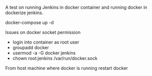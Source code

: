 A test on running Jenkins in docker container and running docker in dockerize jenkins.



docker-compose up -d



Issues on docker socket permission

- login into container as root user
- groupadd docker
- usermod -a -G docker jenkins
- chown root:jenkins /var/run/docker.sock 

From host machine where docker is running restart docker

